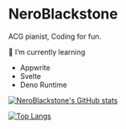 # NeroBlackstone

ACG pianist, Coding for fun.

🌱 I’m currently learning
- Appwrite
- Svelte
- Deno Runtime

[![NeroBlackstone's GitHub stats](https://github-readme-stats.vercel.app/api?username=NeroBlackstone)](https://github.com/NeroBlackstone/github-readme-stats)

[![Top Langs](https://github-readme-stats.vercel.app/api/top-langs/?username=NeroBlackstone)](https://github.com/NeroBlackstone/github-readme-stats)
